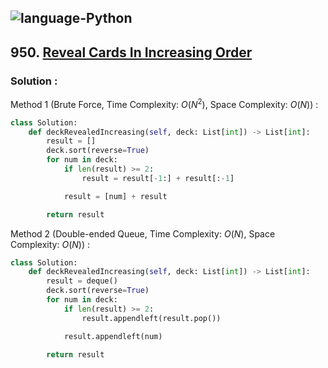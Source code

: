![language-Python](https://img.shields.io/badge/Python-ffd43b?style=for-the-badge&logo=PYTHON)
---

## 950. [Reveal Cards In Increasing Order](https://leetcode.com/problems/reveal-cards-in-increasing-order)

### Solution :

Method 1 (Brute Force, Time Complexity: $O(N^2)$, Space Complexity: $O(N)$) :
```python
class Solution:
    def deckRevealedIncreasing(self, deck: List[int]) -> List[int]:
        result = []
        deck.sort(reverse=True)
        for num in deck:
            if len(result) >= 2:
                result = result[-1:] + result[:-1]

            result = [num] + result

        return result
```

Method 2 (Double-ended Queue, Time Complexity: $O(N)$, Space Complexity: $O(N)$) :
```python
class Solution:
    def deckRevealedIncreasing(self, deck: List[int]) -> List[int]:
        result = deque()
        deck.sort(reverse=True)
        for num in deck:
            if len(result) >= 2:
                result.appendleft(result.pop())

            result.appendleft(num)

        return result
```
